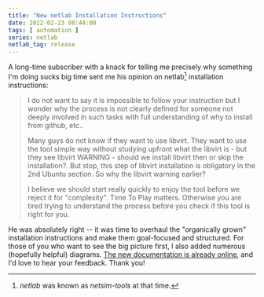 ```yaml
---
title: "New netlab Installation Instructions"
date: 2022-02-23 08:44:00
tags: [ automation ]
series: netlab
netlab_tag: release
---
```

A long-time subscriber with a knack for telling me precisely why something I'm doing sucks big time sent me his opinion on netlab[^NL] installation instructions:

> I do not want to say it is impossible to follow your instruction but I wonder why the process is not clearly defined for someone not deeply involved in such tasks with full understanding of why to install from github, etc..
>
> Many guys do not know if they want to use libvirt. They want to use the tool simple way without studying upfront what the libvirt is - but they see libvirt WARNING - should we install libvirt then or skip the installation?. But stop, this step of libvirt installation is obligatory in the 2nd Ubuntu section. So why the libvirt warning earlier?
>
> I believe we should start really quickly to enjoy the tool before we reject it for "complexity". Time To Play matters. Otherwise you are tired trying to understand the process before you check if this tool is right for you.

He was absolutely right -- it was time to overhaul the "organically grown" installation instructions and make them goal-focused and structured. For those of you who want to see the big picture first, I also added numerous (hopefully helpful) diagrams. [The new documentation is already online](https://netsim-tools.readthedocs.io/en/latest/install.html), and I'd love to hear your feedback. Thank you!

[^NL]: *netlab* was known as *netsim-tools* at that time.
